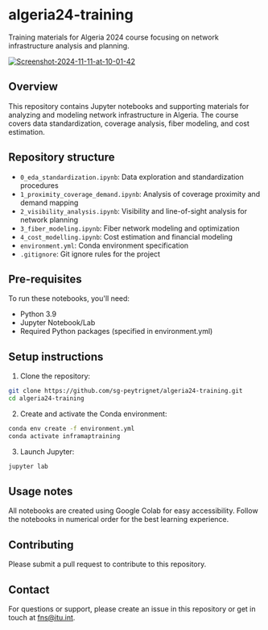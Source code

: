 # algeria24-training

Training materials for Algeria 2024 course focusing on network infrastructure analysis and planning.

<a href="https://ibb.co/ftvCtyQ"><img src="https://i.ibb.co/3Wz0Wjk/Screenshot-2024-11-11-at-10-01-42.png" alt="Screenshot-2024-11-11-at-10-01-42" border="0"></a>

## Overview

This repository contains Jupyter notebooks and supporting materials for analyzing and modeling network infrastructure in Algeria. The course covers data standardization, coverage analysis, fiber modeling, and cost estimation.

## Repository structure

- `0_eda_standardization.ipynb`: Data exploration and standardization procedures
- `1_proximity_coverage_demand.ipynb`: Analysis of coverage proximity and demand mapping
- `2_visibility_analysis.ipynb`: Visibility and line-of-sight analysis for network planning
- `3_fiber_modeling.ipynb`: Fiber network modeling and optimization
- `4_cost_modelling.ipynb`: Cost estimation and financial modeling
- `environment.yml`: Conda environment specification
- `.gitignore`: Git ignore rules for the project

## Pre-requisites

To run these notebooks, you'll need:

- Python 3.9
- Jupyter Notebook/Lab
- Required Python packages (specified in environment.yml)

## Setup instructions

1. Clone the repository:

```bash
git clone https://github.com/sg-peytrignet/algeria24-training.git
cd algeria24-training
```

2. Create and activate the Conda environment:

```bash
conda env create -f environment.yml
conda activate inframaptraining
```

3. Launch Jupyter:

```bash
jupyter lab
```

## Usage notes

All notebooks are created using Google Colab for easy accessibility. Follow the notebooks in numerical order for the best learning experience.

## Contributing

Please submit a pull request to contribute to this repository.

## Contact

For questions or support, please create an issue in this repository or get in touch at fns@itu.int.
